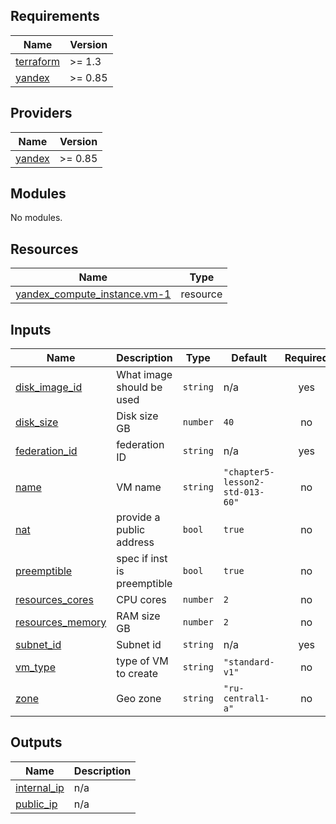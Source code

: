 <!-- BEGIN_TF_DOCS -->
## Requirements

| Name | Version |
|------|---------|
| <a name="requirement_terraform"></a> [terraform](#requirement\_terraform) | >= 1.3 |
| <a name="requirement_yandex"></a> [yandex](#requirement\_yandex) | >= 0.85 |

## Providers

| Name | Version |
|------|---------|
| <a name="provider_yandex"></a> [yandex](#provider\_yandex) | >= 0.85 |

## Modules

No modules.

## Resources

| Name | Type |
|------|------|
| [yandex_compute_instance.vm-1](https://registry.terraform.io/providers/yandex-cloud/yandex/latest/docs/resources/compute_instance) | resource |

## Inputs

| Name | Description | Type | Default | Required |
|------|-------------|------|---------|:--------:|
| <a name="input_disk_image_id"></a> [disk\_image\_id](#input\_disk\_image\_id) | What image should be used | `string` | n/a | yes |
| <a name="input_disk_size"></a> [disk\_size](#input\_disk\_size) | Disk size GB | `number` | `40` | no |
| <a name="input_federation_id"></a> [federation\_id](#input\_federation\_id) | federation ID | `string` | n/a | yes |
| <a name="input_name"></a> [name](#input\_name) | VM name | `string` | `"chapter5-lesson2-std-013-60"` | no |
| <a name="input_nat"></a> [nat](#input\_nat) | provide a public address | `bool` | `true` | no |
| <a name="input_preemptible"></a> [preemptible](#input\_preemptible) | spec if inst is preemptible | `bool` | `true` | no |
| <a name="input_resources_cores"></a> [resources\_cores](#input\_resources\_cores) | CPU cores | `number` | `2` | no |
| <a name="input_resources_memory"></a> [resources\_memory](#input\_resources\_memory) | RAM size GB | `number` | `2` | no |
| <a name="input_subnet_id"></a> [subnet\_id](#input\_subnet\_id) | Subnet id | `string` | n/a | yes |
| <a name="input_vm_type"></a> [vm\_type](#input\_vm\_type) | type of VM to create | `string` | `"standard-v1"` | no |
| <a name="input_zone"></a> [zone](#input\_zone) | Geo zone | `string` | `"ru-central1-a"` | no |

## Outputs

| Name | Description |
|------|-------------|
| <a name="output_internal_ip"></a> [internal\_ip](#output\_internal\_ip) | n/a |
| <a name="output_public_ip"></a> [public\_ip](#output\_public\_ip) | n/a |
<!-- END_TF_DOCS -->